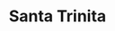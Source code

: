 ---
layout: architecture
title: Santa Trinita
category:
building: trinita
image: 
alt_text: 
status: live
blurb: 
thumbnail: 
front_page: live
image-model: trinita.png
model_link: https://3d.wlu.edu/v21/pages/Trinita/trinita.html
model_thumbnail: /assets/images/thumbnail/santatrinita-model-thumbnail.png
model_info: 
---